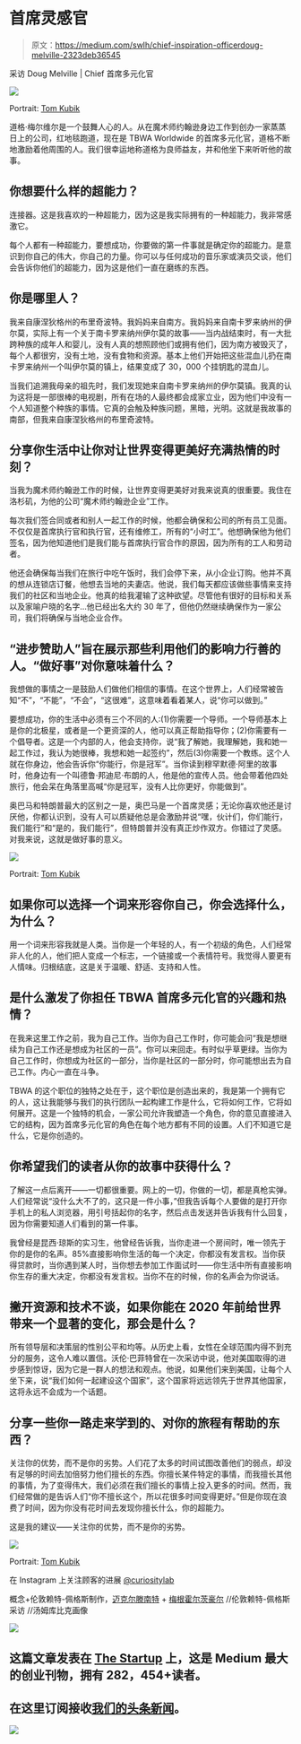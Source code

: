 # 首席灵感官

> 原文：<https://medium.com/swlh/chief-inspiration-officerdoug-melville-2323deb36545>

采访 Doug Melville | Chief 首席多元化官

![](img/83eed8f4b819643e3475ec230a047c23.png)

Portrait: [Tom Kubik](https://www.tomkubikphoto.com/patrons-of-progress-portraits)

道格·梅尔维尔是一个鼓舞人心的人。从在魔术师约翰逊身边工作到创办一家蒸蒸日上的公司，红地毯跑道，现在是 TBWA Worldwide 的首席多元化官，道格不断地激励着他周围的人。我们很幸运地称道格为良师益友，并和他坐下来听听他的故事。

## 你想要什么样的超能力？

连接器。这是我喜欢的一种超能力，因为这是我实际拥有的一种超能力，我非常感激它。

每个人都有一种超能力，要想成功，你要做的第一件事就是确定你的超能力。是意识到你自己的伟大，你自己的力量。你可以与任何成功的音乐家或演员交谈，他们会告诉你他们的超能力，因为这是他们一直在磨练的东西。

## 你是哪里人？

我来自康涅狄格州的布里奇波特。我妈妈来自南方。我妈妈来自南卡罗来纳州的伊尔莫，实际上有一个关于南卡罗来纳州伊尔莫的故事——当内战结束时，有一大批跨种族的成年人和婴儿，没有人真的想照顾他们或拥有他们，因为南方被毁灭了，每个人都很穷，没有土地，没有食物和资源。基本上他们开始把这些混血儿扔在南卡罗来纳州一个叫伊尔莫的镇上，结果变成了 30，000 个挂钥匙的混血儿。

当我们追溯我母亲的祖先时，我们发现她来自南卡罗来纳州的伊尔莫镇。我真的认为这将是一部很棒的电视剧，所有在场的人最终都会成家立业，因为他们中没有一个人知道整个种族的事情。它真的会触及种族问题，黑暗，光明。这就是我故事的南部，但我来自康涅狄格州的布里奇波特。

## **分享你生活中让你对让世界变得更美好充满热情的时刻？**

当我为魔术师约翰逊工作的时候，让世界变得更美好对我来说真的很重要。我住在洛杉矶，为他的公司“魔术师约翰逊企业”工作。

每次我们签合同或者和别人一起工作的时候，他都会确保和公司的所有员工见面。不仅仅是首席执行官和执行官，还有维修工，所有的“小时工”。他想确保他为他们签名，因为他知道他们是我们能与首席执行官合作的原因，因为所有的工人和劳动者。

他还会确保每当我们在旅行中吃午饭时，我们会停下来，从小企业订购。他并不真的想从连锁店订餐，他想去当地的夫妻店。他说，我们每天都应该做些事情来支持我们的社区和当地企业。他真的给我灌输了这种欲望。尽管他有很好的目标和关系以及家喻户晓的名字…他已经出名大约 30 年了，但他仍然继续确保作为一家公司，我们将确保与当地企业合作。

## “进步赞助人”旨在展示那些利用他们的影响力行善的人。“做好事”对你意味着什么？

我想做的事情之一是鼓励人们做他们相信的事情。在这个世界上，人们经常被告知“不”，“不能”，“不会”，“这很难”，这意味着看着某人，说“你可以做到。”

要想成功，你的生活中必须有三个不同的人:(1)你需要一个导师。一个导师基本上是你的北极星，或者是一个更资深的人，他可以真正帮助指导你；(2)你需要有一个倡导者。这是一个内部的人，他会支持你，说“我了解她，我理解她，我和她一起工作过，我认为她很棒，我想和她一起签约”，然后(3)你需要一个教练。这个人就在你身边，他会告诉你“你能行，你是冠军”。当你读到穆罕默德·阿里的故事时，他身边有一个叫德鲁·邦迪尼·布朗的人，他是他的宣传人员。他会带着他四处旅行，他会呆在角落里高喊“你是冠军，没有人比你更好，你能做到”。

奥巴马和特朗普最大的区别之一是，奥巴马是一个首席灵感；无论你喜欢他还是讨厌他，你都认识到，没有人可以质疑他总是会激励并说“嘿，伙计们，你们能行，我们能行”和“是的，我们能行”，但特朗普并没有真正炒作双方。你错过了灵感。对我来说，这就是做好事的意义。

![](img/f20a8cf4b8af3bab55b5063d225c0916.png)

Portrait: [Tom Kubik](https://www.tomkubikphoto.com/patrons-of-progress-portraits)

## **如果你可以选择一个词来形容你自己，你会选择什么，为什么？**

用一个词来形容我就是人类。当你是一个年轻的人，有一个初级的角色，人们经常非人化的人，他们把人变成一个标志，一个链接或一个表情符号。我觉得人要更有人情味。归根结底，这是关于温暖、舒适、支持和人性。

## **是什么激发了你担任 TBWA 首席多元化官的兴趣和热情？**

在我来这里工作之前，我为自己工作。当你为自己工作时，你可能会问“我是想继续为自己工作还是想成为社区的一员”。你可以来回走。有时似乎草更绿。当你为自己工作时，你想成为社区的一部分，当你是社区的一部分时，你可能想出去为自己工作。内心一直在斗争。

TBWA 的这个职位的独特之处在于，这个职位是创造出来的，我是第一个拥有它的人，这让我能够与我们的执行团队一起构建工作是什么，它将如何工作，它将如何展开。这是一个独特的机会，一家公司允许我塑造一个角色，你的意见直接进入它的结构，因为首席多元化官的角色在每个地方都有不同的设置。人们不知道它是什么，它是你创造的。

## 你希望我们的读者从你的故事中获得什么？

了解这一点后离开——一切都很重要。网上的一切，你做的一切，都是真枪实弹。人们经常说“没什么大不了的，这只是一件小事，”但我告诉每个人要做的是打开你手机上的私人浏览器，用引号括起你的名字，然后点击发送并告诉我有什么回复，因为你需要知道人们看到的第一件事。

我曾经是昆西·琼斯的实习生，他曾经告诉我，当你走进一个房间时，唯一领先于你的是你的名声。85%直接影响你生活的每一个决定，你都没有发言权。当你获得贷款时，当你遇到某人时，当你想去参加工作面试时——你生活中所有直接影响你生存的重大决定，你都没有发言权。当你不在的时候，你的名声会为你说话。

## **撇开资源和技术不谈，如果你能在 2020 年前给世界带来一个显著的变化，那会是什么？**

所有领导层和决策层的性别公平和均等。从历史上看，女性在全球范围内得不到充分的服务，这令人难以置信。沃伦·巴菲特曾在一次采访中说，他对美国取得的进步感到惊讶，因为它是一群人的想法和观点。他说，如果他们来到美国，让每个人坐下来，说“我们如何一起建设这个国家”，这个国家将远远领先于世界其他国家，这将永远不会成为一个话题。

## **分享一些你一路走来学到的、对你的旅程有帮助的东西？**

关注你的优势，而不是你的劣势。人们花了太多的时间试图改善他们的弱点，却没有足够的时间去加倍努力他们擅长的东西。你擅长某件特定的事情，而我擅长其他的事情，为了变得伟大，我们必须在我们擅长的事情上投入更多的时间。然而，我们经常做的是告诉人们“你不擅长这个，所以花很多时间变得更好。”但是你现在浪费了时间，因为你没有花时间去发现你擅长什么，你的超能力。

这是我的建议——关注你的优势，而不是你的劣势。

![](img/492ea3c56ee33141e98c4a135efa22e3.png)

Portrait: [Tom Kubik](https://www.tomkubikphoto.com/patrons-of-progress-portraits)

在 Instagram 上关注顾客的进展 [@curiositylab](https://www.instagram.com/c_riositylab/)

概念+伦敦赖特-佩格斯制作，[迈克尔滕南特](https://www.linkedin.com/in/michael-tennant/) + [梅根霍尔茨豪尔](https://www.linkedin.com/in/meghan-holzhauer-29b2733/) //伦敦赖特-佩格斯采访 //汤姆库比克画像

![](img/731acf26f5d44fdc58d99a6388fe935d.png)

## 这篇文章发表在 [The Startup](https://medium.com/swlh) 上，这是 Medium 最大的创业刊物，拥有 282，454+读者。

## 在这里订阅接收[我们的头条新闻](http://growthsupply.com/the-startup-newsletter/)。

![](img/731acf26f5d44fdc58d99a6388fe935d.png)